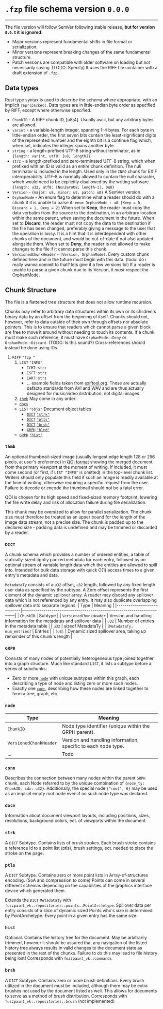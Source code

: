 # `.fzp` file schema version `0.0.0`
---

The file version will follow SemVer following stable release, **but for version `0.0.X` it is ignored**:
 * Major versions represent fundamental shifts in file format or serialization.
 * Minor versions represent breaking changes of the same fundamental structure.
 * Patch versions are compatible with older software on loading but not necessarily saving. (TODO: Specify)
It uses the RIFF file container with a draft extension of `.fzp`.

## Data types
Rust type syntax is used to describe the schema where appropriate, with an implicit `repr(packed)`. Data types are in little-endian byte order as specified by RIFF, except where otherwise specified.

* `ChunkID` - A RIFF chunk ID, [u8;4]. Usually ascii, but any arbitrary bytes are allowed.
* `varint` - a variable-length integer, spanning 1-4 bytes. For each byte in little-endian order, the first seven bits
contain the least-significant digits of the represented number and the eighth bit is a continue flag which, when set,
indicates the integer spans another byte.
* `string` - a length-prefixed UTF-8 string without terminator, as in `{length: varint, utf8: [u8; length]}`
* `strz` - a length-prefixed and zero-terminated UTF-8 string, which when prefixed with an ID is valid as an entire chunk definition. The null terminator *is* included in the length. Used only in the `INFO` chunk for EXIF interoperability. UTF-8 is normally allowed to contain the null character, which would need to be explicitly disallowed by the writing software. `{length: u32, utf8: [NonZeroU8; length-1], 0u8}`
* `Version` - `{major: u8, minor: u8, patch: u8}` A SemVer version.
* `OrphanMode` - An enum flag to determine what a reader should do with a chunk if it is unable to parse it. `enum OrphanMode : u8 {Keep = 0, Discard = 1, Deny = 2}` When set to **Keep**, the reader must copy the data verbatim from the source to the destination, in an arbitrary location within the same parent, when saving the document in the future. When set to **Discard**, the reader must not copy the data to the destination if the file has been changed, preferably giving a message to the user that the operation is lossy. It is a hint that it is interdependent with other chunks of the document, and would be out-of-date if not also updated alongside them. When set to **Deny**, the reader is not allowed to make changes to the file if it cannot parse this chunk. 
* `VersionedChunkHeader` - `(Version, OrphanMode)`. Every custom chunk defined here and in the future must begin with this data. (todo: do i really wanna commit to that? lets give it a few versions lol) If a reader is unable to parse a given chunk due to its Version, it *must* respect the OrphanMode.
## Chunk Structure
The file is a flattened tree structure that does not allow runtime recursion.

Chunks may refer to arbitrary data structures within its own or its children's binary data by an offset from the beginning of itself. Chunks should not, however, refer to data outside of their own through offsets nor absolute pointers. This is to ensure that readers which cannot parse a given block are free to move it around without needing to touch its contents. If a chunk must make such reference, it must have `OrphanMode::Deny` or `OrphanMode::Discard`. (TODO: Is this sound?) Cross-references should instead be done using IDs.

1. `RIFF` `"fzp "`
   1. `LIST` `"INFO"`
      - `ICMT`: `strz`
      - `ISFT`: `strz`
      - `IART`: `strz`
      - ... example fields taken from [exiftool.org](https://exiftool.org/TagNames/RIFF.html#Info). These are actually defacto standards from AVI and WAV and are thus actually designed for music/video distribution, not digital images.
   2. [`thmb`](#thmb)
   May come in any order:
   - [`docv`](#docv)
   - `LIST` `"objs"` Document object tables
     - [`DICT`](#dict) [`"strk"`](#strk)
     - [`DICT`](#dict) [`"ptls"`](#ptls)
     - [`DICT`](#dict) [`"brsh"`](#brsh)
     - [`GRPH`](#grph) [`"blnd"`](#blnd)
   - [`GRPH`](#grph) [`"hist"`](#hist)

### `thmb`
An optional thumbnail-sized image (usually longest edge length 128 or 256 pixels, at user's preference) in [QOI format](https://qoiformat.org/) showing the merged document from the primary viewport at the moment of writing. If included, it must come second (or first, if `LIST "INFO"` is omitted) in the top-level chunk list. Writers should only populate this field if such an image is readily available at the time of writing, otherwise requiring a specific request from the user. Failure to decode or encode the thumbnail should not be a fatal error.

QOI is chosen for its high speed and fixed-sized memory footprint, lowering the file write delay and risk of allocation failure during file serialization.

This chunk may be oversized to allow for parallel serialization. The chunk size must therefore be treated as an upper bound for the length of the image data stream, not a precise size. The chunk is padded up to the declared size - padding data is undefined and may be trimmed or discarded by a reader.
### `DICT`
A chunk schema which provides a number of ordered entities, a table of statically-sized tightly packed metadata for each entry, followed by an optional stream of variable length data which the entities are allowed to spill into. Intended for bulk data storage with quick O(1) access times to a given entry's metadata and data.

`MetadataTy` consists of a `u32` offset, `u32` length, followed by any fixed length user data as specified by the subtype. A Zero offset represents the first element of the dynamic spillover array.
A reader may discard any spillover data which is not referenced by any entry. It may also duplicate overlapping spillover data into separate regions.
| Type                        | Meaning                                                                  |
|-----------------------------|--------------------------------------------------------------------------|
| `ChunkID`                   | Subtype                                                                  |
| `VersionedChunkHeader`      | Version and handling information for the metadatas and spillover data    |
| `u32`                       | Number of entries in the metadata table                                  |
| `u32`                       | sizeof MetadataTy                                                        |
| `[MetadataTy; num_entries]` | Entries                                                                  |
| `[u8]`                      | Dynamic sized spillover area, taking up remainder of this chunk's length |
### `GRPH`
Consists of many nodes of potentially heterogeneous type joined together into a graph structure.
Much like standard `LIST`, it lists a subtype before a series of subchunks:
* Zero or more [`node`](#node) with unique subtypes within this graph, each describing a type of node and listing zero or more such nodes.
* Exactly one [`conn`](#conn), describing how these nodes are linked together to form a tree, graph, etc.
### `node`
| Type                   | Meaning                                                                     |
|------------------------|-----------------------------------------------------------------------------|
| `ChunkID`              | Node type identifier (unique within the GRPH parent).                       |
| `VersionedChunkHeader` | Version and handling information, specific to each node type.               |
| ...                    | Todo                                                                        |
### `conn`
Describes the connection between many nodes within the parent `GRPH` chunk, each Node referred to by the unique combination of `{node_ty: ChunkID, idx: u32}`. Additionally, the special node `{"root", 0}` may be used as an implicit empty root node even if no such node type was declared.
### `docv`
Information about document viewport layouts, including positions, sizes, resolutions, background colors, ect. of viewports within the document.
### `strk`
A `DICT` Subtype. Contains lists of brush strokes. Each brush stroke contains a reference id to a point list (ptls), brush settings, ect. needed to place the stroke on the page.
### `ptls`
A `DICT` Subtype.
Contains zero or more point lists in Array-of-structures encoding. (SoA and compression to come) Points can come in several different schemas depending on the capabilities of the graphics interface device which generated them.

Extends the `DICT` `MetadataTy` with `fuzzpaint_vk::repositories::points::PointArchetype`.
Spillover data per entry consists of a slice of dynamic sized Points who's size is determined by PointArchetype. Every point in a given entry has the same size.
### `hist`
Optional. Contains the history tree for the document. May be arbitrarily trimmed, however it should be assured that any navigation of the listed history tree always results in valid changes to the document state as presented in the rest of the chunks. Failure to do this may lead to file history being lost!
Corresponds with `fuzzpaint_vk::commands`
### `brsh`
A `DICT` Subtype.
Contains zero or more brush definitions. Every brush utilized in the document must be included, although there may be extra brushes not used by the document listed as well. This allows for documents to serve as a method of brush distribution.
Corresponds with `fuzzpaint_vk::repositories::brush` (not implemented)
